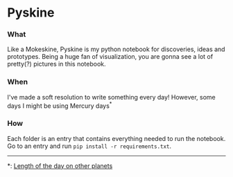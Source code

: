 # Pyskine

### What
Like a Mokeskine, Pyskine is my python notebook for discoveries, ideas and prototypes. Being a huge fan of visualization, you are gonna see a lot of pretty(?) pictures in this notebook.

### When
I've made a soft resolution to write something every day! However, some days I might be using Mercury days<sup>*</sup>

### How
Each folder is an entry that contains everything needed to run the notebook. 
Go to an entry and run `pip install -r requirements.txt`.

---

  *: [Length of the day on other planets](https://simple.wikipedia.org/wiki/Length_of_day#Length_of_the_day_on_other_planets)



